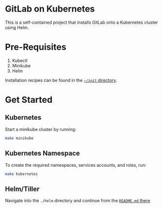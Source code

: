 # GitLab on Kubernetes

This is a self-contained project that installs GitLab onto a Kubernetes cluster using Helm.

# Pre-Requisites

1. Kubectl
2. Minikube
3. Helm

Installation recipes can be found in the [`~/init` directory](../../../init).

# Get Started

## Kubernetes

Start a minikube cluster by running:

```sh
make minikube
```

## Kubernetes Namespace

To create the required namespaces, services accounts, and roles, run:

```sh
make kubernetes
```

## Helm/Tiller

Navigate into the `./helm` directory and continue from the [`README.md` there](./helm/README.md)

